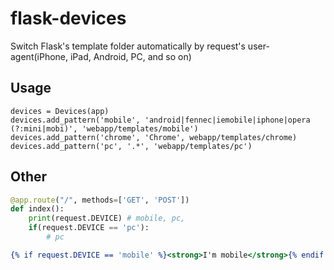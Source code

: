 flask-devices
=============

Switch Flask's template folder automatically by request's user-agent(iPhone, iPad, Android, PC, and so on)

## Usage
```
devices = Devices(app)
devices.add_pattern('mobile', 'android|fennec|iemobile|iphone|opera (?:mini|mobi)', 'webapp/templates/mobile')
devices.add_pattern('chrome', 'Chrome', webapp/templates/chrome)
devices.add_pattern('pc', '.*', 'webapp/templates/pc')
```

## Other
```view.py
@app.route("/", methods=['GET', 'POST'])
def index():
    print(request.DEVICE) # mobile, pc,
    if(request.DEVICE == 'pc'):
        # pc
```

```example.html
{% if request.DEVICE == 'mobile' %}<strong>I'm mobile</strong>{% endif %}
```
